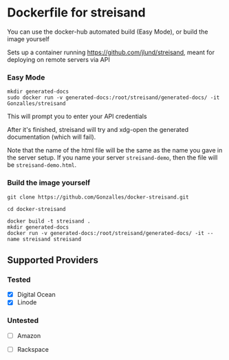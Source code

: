 # Dockerfile for streisand


You can use the docker-hub automated build (Easy Mode), or build the image yourself

Sets up a container running https://github.com/jlund/streisand, meant for deploying on remote servers via API

### Easy Mode
```
mkdir generated-docs
sudo docker run -v generated-docs:/root/streisand/generated-docs/ -it Gonzalles/streisand
```

This will prompt you to enter your API credentials

After it's finished, streisand will try and xdg-open the generated documentation (which will fail).

Note that the name of the html file will be the same as the name you gave in the server setup. If you name your server `streisand-demo`, then the file will be `streisand-demo.html`.


### Build the image yourself

```
git clone https://github.com/Gonzalles/docker-streisand.git

cd docker-streisand

docker build -t streisand .
mkdir generated-docs
docker run -v generated-docs:/root/streisand/generated-docs/ -it --name streisand streisand
```


## Supported Providers

### Tested

- [x] Digital Ocean
- [x] Linode

### Untested
- [ ] Amazon
- [ ] Rackspace

